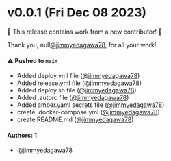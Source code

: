 # v0.0.1 (Fri Dec 08 2023)

:tada: This release contains work from a new contributor! :tada:

Thank you, null[@jimmyedagawa78](https://github.com/jimmyedagawa78), for all your work!

#### ⚠️ Pushed to `main`

- Added deploy.yml file ([@jimmyedagawa78](https://github.com/jimmyedagawa78))
- Added release.yml file ([@jimmyedagawa78](https://github.com/jimmyedagawa78))
- Added deploy.sh file ([@jimmyedagawa78](https://github.com/jimmyedagawa78))
- Added .autorc file ([@jimmyedagawa78](https://github.com/jimmyedagawa78))
- Added amber.yaml secrets file ([@jimmyedagawa78](https://github.com/jimmyedagawa78))
- create .docker-compose.yml ([@jimmyedagawa78](https://github.com/jimmyedagawa78))
- create README.md ([@jimmyedagawa78](https://github.com/jimmyedagawa78))

#### Authors: 1

- [@jimmyedagawa78](https://github.com/jimmyedagawa78)
